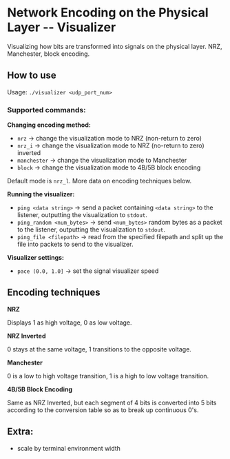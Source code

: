 # Network Encoding on the Physical Layer -- Visualizer

Visualizing how bits are transformed into signals on the physical layer. NRZ, Manchester, block encoding.

## How to use

Usage: `./visualizer <udp_port_num>`

### Supported commands:

**Changing encoding method:**
- `nrz` -> change the visualization mode to NRZ (non-return to zero)
- `nrz_i` -> change the visualization mode to NRZ (no-return to zero) inverted
- `manchester` -> change the visualization mode to Manchester
- `block` -> change the visualization mode to 4B/5B block encoding

Default mode is `nrz_l`. More data on encoding techniques below.

**Running the visualizer:**
- `ping <data string>` -> send a packet containing `<data string>` to the listener, outputting the visualization to `stdout`.
- `ping_random <num_bytes>` -> send `<num_bytes>` random bytes as a packet to the listener, outputting the visualization to `stdout`.
- `ping_file <filepath>` -> read from the specified filepath and split up the file into packets to send to the visualizer.

**Visualizer settings:**
- `pace (0.0, 1.0]` -> set the signal visualizer speed


## Encoding techniques

**NRZ**

Displays 1 as high voltage, 0 as low voltage.

**NRZ Inverted**

0 stays at the same voltage, 1 transitions to the opposite voltage.

**Manchester**

0 is a low to high voltage transition, 1 is a high to low voltage transition.

**4B/5B Block Encoding**

Same as NRZ Inverted, but each segment of 4 bits is converted into 5 bits according to the conversion table so as to break up continuous 0's.

## Extra:
- scale by terminal environment width
